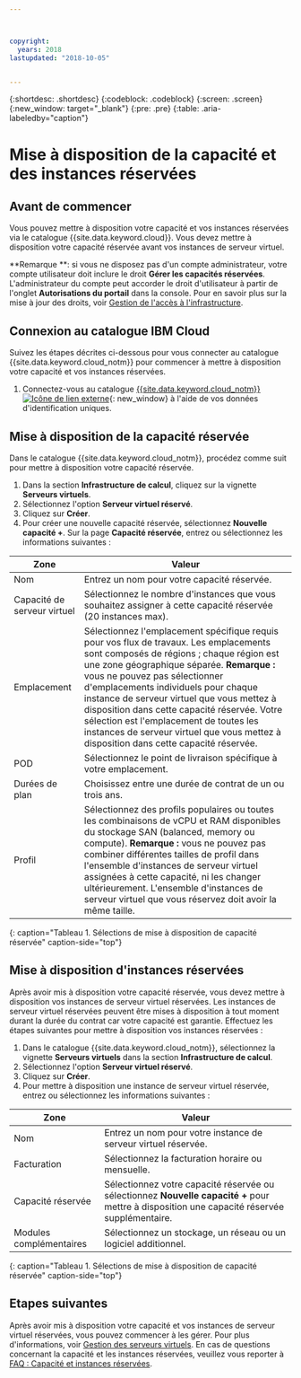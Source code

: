 ```yaml
---



copyright:
  years: 2018
lastupdated: "2018-10-05"


---
```


{:shortdesc: .shortdesc}
{:codeblock: .codeblock}
{:screen: .screen}
{:new_window: target="_blank"}
{:pre: .pre}
{:table: .aria-labeledby="caption"}

# Mise à disposition de la capacité et des instances réservées

## Avant de commencer 

Vous pouvez mettre à disposition votre capacité et vos instances réservées via le catalogue {{site.data.keyword.cloud}}. Vous devez mettre à disposition votre capacité réservée avant vos instances de serveur virtuel.

**Remarque **: si vous ne disposez pas d'un compte administrateur, votre compte utilisateur doit inclure le droit **Gérer les capacités réservées**. L'administrateur du compte peut accorder le droit d'utilisateur à partir de l'onglet **Autorisations du portail** dans la console. Pour en savoir plus sur la mise à jour des droits, voir [Gestion de l'accès à l'infrastructure](/docs/iam/mnginfra.html).

## Connexion au catalogue IBM Cloud

Suivez les étapes décrites ci-dessous pour vous connecter au catalogue {{site.data.keyword.cloud_notm}} pour commencer à mettre à disposition votre capacité et vos instances réservées.

  1. Connectez-vous au catalogue [{{site.data.keyword.cloud_notm}} ![Icône de lien externe](../icons/launch-glyph.svg "Icône de lien externe")](https://console.bluemix.net/catalog/){: new_window} à l'aide de vos données d'identification uniques. 

## Mise à disposition de la capacité réservée 

Dans le catalogue {{site.data.keyword.cloud_notm}}, procédez comme suit pour mettre à disposition votre capacité réservée.

  1. Dans la section **Infrastructure de calcul**, cliquez sur la vignette **Serveurs virtuels**.
  2. Sélectionnez l'option **Serveur virtuel réservé**.
  3. Cliquez sur **Créer**.
  4. Pour créer une nouvelle capacité réservée, sélectionnez **Nouvelle capacité +**. Sur la page **Capacité réservée**, entrez ou sélectionnez les informations suivantes : 

| Zone                   | Valeur               |                                                                                                                                                                                                                                                                                                                                 
| ----------------------- | ------------------- |
| Nom                    | Entrez un nom pour votre capacité réservée. |                                                                                                                                                                                                                                                                                                       
| Capacité de serveur virtuel | Sélectionnez le nombre d'instances que vous souhaitez assigner à cette capacité réservée (20 instances max). |                                                                                                                                                                                                                                                
| Emplacement                | Sélectionnez l'emplacement spécifique requis pour vos flux de travaux. Les emplacements sont composés de régions ; chaque région est une zone géographique séparée. **Remarque :** vous ne pouvez pas sélectionner d'emplacements individuels pour chaque instance de serveur virtuel que vous mettez à disposition dans cette capacité réservée. Votre sélection est l'emplacement de toutes les instances de serveur virtuel que vous mettez à disposition dans cette capacité réservée. |
| POD                     | Sélectionnez le point de livraison spécifique à votre emplacement. |
| Durées de plan              | Choisissez entre une durée de contrat de un ou trois ans. |                                                                                                                                                                                                                                                                                            
| Profil                 | Sélectionnez des profils populaires ou toutes les combinaisons de vCPU et RAM disponibles du stockage SAN (balanced, memory ou compute). **Remarque :** vous ne pouvez pas combiner différentes tailles de profil dans l'ensemble d'instances de serveur virtuel assignées à cette capacité, ni les changer ultérieurement. L'ensemble d'instances de serveur virtuel que vous réservez doit avoir la même taille. | 
{: caption="Tableau 1. Sélections de mise à disposition de capacité réservée" caption-side="top"}


## Mise à disposition d'instances réservées

Après avoir mis à disposition votre capacité réservée, vous devez mettre à disposition vos instances de serveur virtuel réservées. Les instances de serveur virtuel réservées peuvent être mises à disposition à tout moment durant la durée du contrat car votre capacité est garantie. Effectuez les étapes suivantes pour mettre à disposition vos instances réservées :

1. Dans le catalogue {{site.data.keyword.cloud_notm}}, sélectionnez la vignette **Serveurs virtuels** dans la section **Infrastructure de calcul**.
2. Sélectionnez l'option **Serveur virtuel réservé**. 
3. Cliquez sur **Créer**. 
4. Pour mettre à disposition une instance de serveur virtuel réservée, entrez ou sélectionnez les informations suivantes :

| Zone                     | Valeur               |                                                                                                                                                                                                                                                                                                                                 
| ------------------------- | ------------------- |
| Nom                      | Entrez un nom pour votre instance de serveur virtuel réservée. |                                                                                                                                                                                                                                                                                                       
| Facturation                   | Sélectionnez la facturation horaire ou mensuelle. |                                                                                                                                                                                                                                                
| Capacité réservée         | Sélectionnez votre capacité réservée ou sélectionnez **Nouvelle capacité +** pour mettre à disposition une capacité réservée supplémentaire. |                                                                                                                                                                                                     
| Modules complémentaires                   | Sélectionnez un stockage, un réseau ou un logiciel additionnel. |                                                                                                                                                                                                                                                                                            
{: caption="Tableau 1. Sélections de mise à disposition de capacité réservée" caption-side="top"}

## Etapes suivantes

Après avoir mis à disposition votre capacité et vos instances de serveur virtuel réservées, vous pouvez commencer à les gérer. Pour plus d'informations, voir [Gestion des serveurs virtuels](vsi_managing.html). En cas de questions concernant la capacité et les instances réservées, veuillez vous reporter à [FAQ : Capacité et instances réservées](vsi_faqs_reserved.html). 
